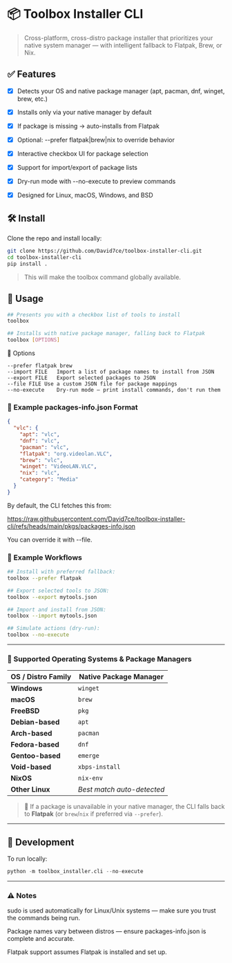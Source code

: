 # 📦 Toolbox Installer CLI

> Cross-platform, cross-distro package installer that prioritizes your native system manager — with intelligent fallback to Flatpak, Brew, or Nix.

## ✅ Features

- [x] Detects your OS and native package manager (apt, pacman, dnf, winget, brew, etc.)
- [x] Installs only via your native manager by default
- [x] If package is missing → auto-installs from Flatpak
- [x] Optional: --prefer flatpak|brew|nix to override behavior
- [x] Interactive checkbox UI for package selection
- [x] Support for import/export of package lists
- [x] Dry-run mode with --no-execute to preview commands
- [x] Designed for Linux, macOS, Windows, and BSD


## 🛠 Install

Clone the repo and install locally:

```sh
git clone https://github.com/David7ce/toolbox-installer-cli.git
cd toolbox-installer-cli
pip install .
```

> This will make the toolbox command globally available.


## 🚀 Usage

```sh
## Presents you with a checkbox list of tools to install
toolbox

## Installs with native package manager, falling back to Flatpak
toolbox [OPTIONS]
```

🔧 Options

```
--prefer flatpak brew
--import FILE	Import a list of package names to install from JSON
--export FILE	Export selected packages to JSON
--file FILE	Use a custom JSON file for package mappings
--no-execute	Dry-run mode — print install commands, don't run them
```

### 📁 Example packages-info.json Format

```json
{
  "vlc": {
    "apt": "vlc",
    "dnf": "vlc",
    "pacman": "vlc",
    "flatpak": "org.videolan.VLC",
    "brew": "vlc",
    "winget": "VideoLAN.VLC",
    "nix": "vlc",
    "category": "Media"
  }
}
```

By default, the CLI fetches this from:

https://raw.githubusercontent.com/David7ce/toolbox-installer-cli/refs/heads/main/pkgs/packages-info.json

You can override it with --file.


### 🔄 Example Workflows

```sh
## Install with preferred fallback:
toolbox --prefer flatpak

## Export selected tools to JSON:
toolbox --export mytools.json

## Import and install from JSON:
toolbox --import mytools.json

## Simulate actions (dry-run):
toolbox --no-execute
```

---

### 🧭 Supported Operating Systems & Package Managers

| OS / Distro Family   | Native Package Manager |
|----------------------|------------------------|
| **Windows**          | `winget`               |
| **macOS**            | `brew`                 |
| **FreeBSD**          | `pkg`                  |
| **Debian-based**     | `apt`                  |
| **Arch-based**       | `pacman`               |
| **Fedora-based**     | `dnf`                  |
| **Gentoo-based**     | `emerge`               |
| **Void-based**       | `xbps-install`         |
| **NixOS**            | `nix-env`              |
| **Other Linux**      | _Best match auto-detected_ |

> 🔁 If a package is unavailable in your native manager, the CLI falls back to **Flatpak** (or `brew`/`nix` if preferred via `--prefer`).

---

## 🧪 Development

To run locally:

```python
python -m toolbox_installer.cli --no-execute
```

---

### ⚠️ Notes

sudo is used automatically for Linux/Unix systems — make sure you trust the commands being run.

Package names vary between distros — ensure packages-info.json is complete and accurate.

Flatpak support assumes Flatpak is installed and set up.
